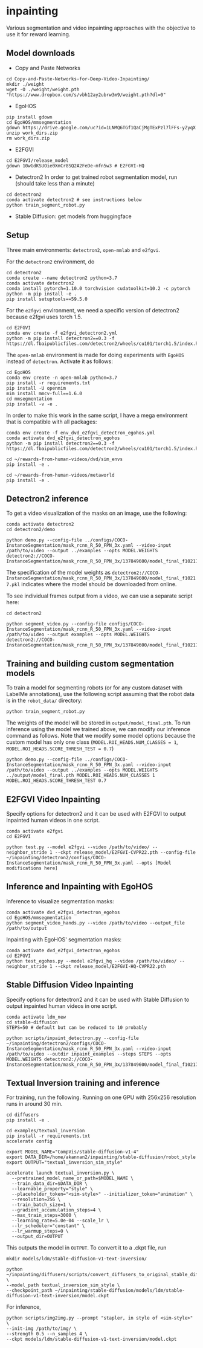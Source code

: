 # inpainting

Various segmentation and video inpainting approaches with the objective to use it for reward learning.

## Model downloads

- Copy and Paste Networks
```
cd Copy-and-Paste-Networks-for-Deep-Video-Inpainting/
mkdir ./weight
wget -O ./weight/weight.pth "https://www.dropbox.com/s/vbh12ay2ubrw3m9/weight.pth?dl=0"
```

- EgoHOS
```
pip install gdown
cd EgoHOS/mmsegmentation
gdown https://drive.google.com/uc?id=1LNMQ6TGf1QaCjMgTExPzl7lFFs-yZyqX
unzip work_dirs.zip
rm work_dirs.zip
```

- E2FGVI
```
cd E2FGVI/release_model
gdown 10wGdKSUOie0XmCr8SQ2A2FeDe-mfn5w3 # E2FGVI-HQ
```

- Detectron2
In order to get trained robot segmentation model, run (should take less than a minute)
```
cd detectron2
conda activate detectron2 # see instructions below
python train_segment_robot.py
```

- Stable Diffusion: get models from huggingface

## Setup

Three main environments: `detectron2`, `open-mmlab` and `e2fgvi`.

For the `detectron2` environment, do

```
cd detectron2
conda create --name detectron2 python=3.7
conda activate detectron2
conda install pytorch=1.10.0 torchvision cudatoolkit=10.2 -c pytorch
python -m pip install -e .
pip install setuptools==59.5.0
```

For the `e2fgvi` environment, we need a specific version of detectron2 because e2fgvi uses torch 1.5.
```
cd E2FGVI
conda env create -f e2fgvi_detectron2.yml 
python -m pip install detectron2==0.3 -f https://dl.fbaipublicfiles.com/detectron2/wheels/cu101/torch1.5/index.html
```

The `open-mmlab` environment is made for doing experiments with `EgoHOS` instead of `detectron`. Activate it as follows:
```
cd EgoHOS
conda env create -n open-mmlab python=3.7
pip install -r requirements.txt
pip install -U openmim
mim install mmcv-full==1.6.0
cd mmsegmentation
pip install -v -e .
```

In order to make this work in the same script, I have a mega environment that is compatible with all packages:
```
conda env create -f env_dvd_e2fgvi_detectron_egohos.yml
conda activate dvd_e2fgvi_detectron_egohos
python -m pip install detectron2==0.3 -f https://dl.fbaipublicfiles.com/detectron2/wheels/cu101/torch1.5/index.html

cd ~/rewards-from-human-videos/dvd/sim_envs
pip install -e .

cd ~/rewards-from-human-videos/metaworld
pip install -e .

```

## Detectron2 inference

To get a video visualization of the masks on an image, use the following:

```
conda activate detectron2
cd detectron2/demo

python demo.py --config-file ../configs/COCO-InstanceSegmentation/mask_rcnn_R_50_FPN_3x.yaml --video-input /path/to/video --output ../examples --opts MODEL.WEIGHTS detectron2://COCO-InstanceSegmentation/mask_rcnn_R_50_FPN_3x/137849600/model_final_f10217.pkl
```

The specification of the model weights as `detectron2://COCO-InstanceSegmentation/mask_rcnn_R_50_FPN_3x/137849600/model_final_f10217.pkl` indicates where the model should be downloaded from online.

To see individual frames output from a video, we can use a separate script here:

```
cd detectron2

python segment_video.py --config-file configs/COCO-InstanceSegmentation/mask_rcnn_R_50_FPN_3x.yaml --video-input /path/to/video --output examples --opts MODEL.WEIGHTS detectron2://COCO-InstanceSegmentation/mask_rcnn_R_50_FPN_3x/137849600/model_final_f10217.pkl
```

## Training and building custom segmentation models

To train a model for segmenting robots (or for any custom dataset with LabelMe annotations), use the following script assuming that the robot data is in the `robot_data/` directory:

```
python train_segment_robot.py
```

The weights of the model will be stored in `output/model_final.pth`. To run inference using the model we trained above, we can modify our inference command as follows. Note that we modify some model options because the custom model has only one class (`MODEL.ROI_HEADS.NUM_CLASSES = 1`, `MODEL.ROI_HEADS.SCORE_THRESH_TEST = 0.7`)

```
python demo.py --config-file ../configs/COCO-InstanceSegmentation/mask_rcnn_R_50_FPN_3x.yaml --video-input /path/to/video --output ../examples --opts MODEL.WEIGHTS ../output/model_final.pth MODEL.ROI_HEADS.NUM_CLASSES 1 MODEL.ROI_HEADS.SCORE_THRESH_TEST 0.7
```

## E2FGVI Video Inpainting

Specify options for detectron2 and it can be used with E2FGVI to output inpainted human videos in one script.

```
conda activate e2fgvi
cd E2FGVI

python test.py --model e2fgvi --video /path/to/video/ --neighbor_stride 1 --ckpt release_model/E2FGVI-CVPR22.pth --config-file ~/inpainting/detectron2/configs/COCO-InstanceSegmentation/mask_rcnn_R_50_FPN_3x.yaml --opts [Model modifications here]
```

## Inference and Inpainting with EgoHOS

Inference to visualize segmentation masks: 
```
conda activate dvd_e2fgvi_detectron_egohos
cd EgoHOS/mmsegmentation
python segment_video_hands.py --video /path/to/video --output_file /path/to/output
```

Inpainting with EgoHOS' segmentation masks:
```
conda activate dvd_e2fgvi_detectron_egohos
cd E2FGVI
python test_egohos.py --model e2fgvi_hq --video /path/to/video/ --neighbor_stride 1 --ckpt release_model/E2FGVI-HQ-CVPR22.pth
```

## Stable Diffusion Video Inpainting

Specify options for detectron2 and it can be used with Stable Diffusion to output inpainted human videos in one script.

```
conda activate ldm_new
cd stable-diffusion
STEPS=50 # default but can be reduced to 10 probably

python scripts/inpaint_detectron.py --config-file ~/inpainting/detectron2/configs/COCO-InstanceSegmentation/mask_rcnn_R_50_FPN_3x.yaml --video-input /path/to/video --outdir inpaint_examples --steps STEPS --opts MODEL.WEIGHTS detectron2://COCO-InstanceSegmentation/mask_rcnn_R_50_FPN_3x/137849600/model_final_f10217.pkl
```

## Textual Inversion training and inference

For training, run the following. Running on one GPU with 256x256 resolution runs in around 30 min.
```
cd diffusers
pip install -e .

cd examples/textual_inversion
pip install -r requirements.txt
accelerate config

export MODEL_NAME="CompVis/stable-diffusion-v1-4"
export DATA_DIR=/home/akannan2/inpainting/stable-diffusion/robot_style
export OUTPUT="textual_inversion_sim_style"

accelerate launch textual_inversion.py \
  --pretrained_model_name_or_path=$MODEL_NAME \
  --train_data_dir=$DATA_DIR \
  --learnable_property="style" \
  --placeholder_token="<sim-style>" --initializer_token="animation" \
  --resolution=256 \
  --train_batch_size=1 \
  --gradient_accumulation_steps=4 \
  --max_train_steps=3000 \
  --learning_rate=5.0e-04 --scale_lr \
  --lr_scheduler="constant" \
  --lr_warmup_steps=0 \
  --output_dir=OUTPUT
```

This outputs the model in `OUTPUT`. To convert it to a .ckpt file, run
```
mkdir models/ldm/stable-diffusion-v1-text-inversion/

python ~/inpainting/diffusers/scripts/convert_diffusers_to_original_stable_diffusion.py \
--model_path textual_inversion_sim_style \
--checkpoint_path ~/inpainting/stable-diffusion/models/ldm/stable-diffusion-v1-text-inversion/model.ckpt
```

For inference,
```
python scripts/img2img.py --prompt "stapler, in style of <sim-style>" \
--init-img /path/to/img/ \
--strength 0.5 --n_samples 4 \
--ckpt models/ldm/stable-diffusion-v1-text-inversion/model.ckpt
```

